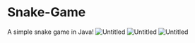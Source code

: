 # Snake-Game
A simple snake game in Java!
![Untitled](https://user-images.githubusercontent.com/55889142/225480425-ef2c851d-8e50-456e-a0ac-c37e493f5a45.png)
![Untitled](https://user-images.githubusercontent.com/55889142/225480576-1f91d72a-cbb4-42a7-8b16-bc6ba39c72a0.png)
![Untitled](https://user-images.githubusercontent.com/55889142/225480621-0a1d9f80-e3d0-48a3-ba84-ff1884a12288.png)
